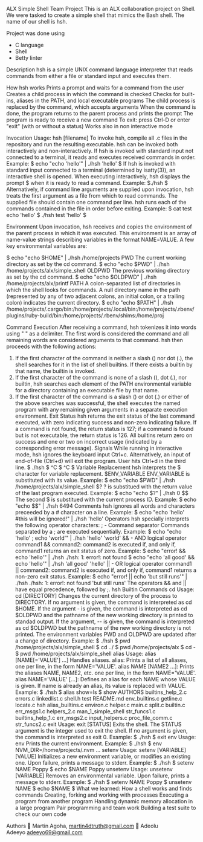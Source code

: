 ALX Simple Shell Team Project
This is an ALX collaboration project on Shell. We were tasked to create a simple shell that mimics the Bash shell. The name of our shell is hsh.

Project was done using
* C language
* Shell
* Betty linter

Description
hsh is a simple UNIX command language interpreter that reads commands from either a file or standard input and executes them.

How hsh works
Prints a prompt and waits for a command from the user Creates a child process in which the command is checked Checks for built-ins, aliases in the PATH, and local executable programs The child process is replaced by the command, which accepts arguments When the command is done, the program returns to the parent process and prints the prompt The program is ready to receive a new command To exit: press Ctrl-D or enter "exit" (with or without a status) Works also in non interactive mode

Invocation
Usage: hsh [filename]
To invoke hsh, compile all .c files in the repository and run the resulting executable.
hsh can be invoked both interactively and non-interactively. If hsh is invoked with standard input not connected to a terminal, it reads and executes received commands in order.
Example:
$ echo "echo 'hello'" | ./hsh 'hello' $ If hsh is invoked with standard input connected to a terminal (determined by isatty(3)), an interactive shell is opened. When executing interactively, hsh displays the prompt $ when it is ready to read a command.
Example:
$./hsh $ Alternatively, if command line arguments are supplied upon invocation, hsh treats the first argument as a file from which to read commands. The supplied file should contain one command per line. hsh runs each of the commands contained in the file in order before exiting.
Example:
$ cat test echo 'hello' $ ./hsh test 'hello' $

Environment
Upon invocation, hsh receives and copies the environment of the parent process in which it was executed. This environment is an array of name-value strings describing variables in the format NAME=VALUE. A few key environmental variables are:

$ echo "echo $HOME" | ./hsh /home/projects
PWD The current working directory as set by the cd command.
$ echo "echo $PWD" | ./hsh /home/projects/alx/simple_shell OLDPWD The previous working directory as set by the cd command.
$ echo "echo $OLDPWD" | ./hsh /home/projects/alx/printf PATH A colon-separated list of directories in which the shell looks for commands. A null directory name in the path (represented by any of two adjacent colons, an initial colon, or a trailing colon) indicates the current directory.
$ echo "echo $PATH" | ./hsh /home/projects/.cargo/bin:/home/projects/.local/bin:/home/projects/.rbenv/plugins/ruby-build/bin:/home/projects/.rbenv/shims:/home/proj

Command Execution
After receiving a command, hsh tokenizes it into words using " " as a delimiter. The first word is considered the command and all remaining words are considered arguments to that command. hsh then proceeds with the following actions:
1. If the first character of the command is neither a slash () nor dot (.), the shell searches for it in the list of shell builtins. If there exists a builtin by that name, the builtin is invoked.
2. If the first character of the command is none of a slash (), dot (.), nor builtin, hsh searches each element of the PATH environmental variable for a directory containing an executable file by that name.
3. If the first character of the command is a slash () or dot (.) or either of the above searches was successful, the shell executes the named program with any remaining given arguments in a separate execution environment.
Exit Status hsh returns the exit status of the last command executed, with zero indicating success and non-zero indicating failure.
If a command is not found, the return status is 127; if a command is found but is not executable, the return status is 126.
All builtins return zero on success and one or two on incorrect usage (indicated by a corresponding error message).
Signals While running in interactive mode, hsh ignores the keyboard input Ctrl+c. Alternatively, an input of end-of-file (Ctrl+d) will exit the program.
User hits Ctrl+d in the third line.
$ ./hsh $ ^C $ ^C $ Variable Replacement hsh interprets the $ character for variable replacement.
$ENV_VARIABLE ENV_VARIABLE is substituted with its value.
Example:
$ echo "echo $PWD" | ./hsh /home/projects/alx/simple_shell $? ? is substitued with the return value of the last program executed.
Example:
$ echo "echo $?" | ./hsh 0 $$ The second $ is substitued with the current process ID.
Example:
$ echo "echo $$" | ./hsh 6494 Comments hsh ignores all words and characters preceeded by a # character on a line.
Example:
$ echo "echo 'hello' #this will be ignored!" | ./hsh 'hello' Operators hsh specially interprets the following operator characters:
; - Command separator Commands separated by a ; are executed sequentially.
Example:
$ echo "echo 'hello' ; echo 'world'" | ./hsh 'hello' 'world' && - AND logical operator command1 && command2: command2 is executed if, and only if, command1 returns an exit status of zero.
Example:
$ echo "error! && echo 'hello'" | ./hsh ./hsh: 1: error!: not found $ echo "echo 'all good' && echo 'hello'" | ./hsh 'all good' 'hello' || - OR logical operator command1 || command2: command2 is executed if, and only if, command1 returns a non-zero exit status.
Example:
$ echo "error! || echo 'but still runs'" | ./hsh ./hsh: 1: error!: not found 'but still runs' The operators && and || have equal precedence, followed by ;.
hsh Builtin Commands cd Usage: cd [DIRECTORY] Changes the current directory of the process to DIRECTORY. If no argument is given, the command is interpreted as cd $HOME. If the argument - is given, the command is interpreted as cd $OLDPWD and the pathname of the new working directory is printed to standad output. If the argument, -- is given, the command is interpreted as cd $OLDPWD but the pathname of the new working directory is not printed. The environment variables PWD and OLDPWD are updated after a change of directory. Example:
$ ./hsh $ pwd /home/projects/alx/simple_shell $ cd ../ $ pwd /home/projects/alx $ cd - $ pwd /home/projects/alx/simple_shell alias Usage: alias [NAME[='VALUE'] ...] Handles aliases. alias: Prints a list of all aliases, one per line, in the form NAME='VALUE'. alias NAME [NAME2 ...]: Prints the aliases NAME, NAME2, etc. one per line, in the form NAME='VALUE'. alias NAME='VALUE' [...]: Defines an alias for each NAME whose VALUE is given. If name is already an alias, its value is replaced with VALUE. Example:
$ ./hsh $ alias show=ls $ show AUTHORS builtins_help_2.c errors.c linkedlist.c shell.h test README.md env_builtins.c getline.c locate.c hsh alias_builtins.c environ.c helper.c main.c split.c builtin.c err_msgs1.c helpers_2.c man_1_simple_shell str_funcs1.c builtins_help_1.c err_msgs2.c input_helpers.c proc_file_comm.c str_funcs2.c exit Usage: exit [STATUS] Exits the shell. The STATUS argument is the integer used to exit the shell. If no argument is given, the command is interpreted as exit 0. Example:
$ ./hsh $ exit env Usage: env Prints the current environment. Example:
$ ./hsh $ env NVM_DIR=/home/projects/.nvm ... setenv Usage: setenv [VARIABLE] [VALUE] Initializes a new environment variable, or modifies an existing one. Upon failure, prints a message to stderr. Example:
$ ./hsh $ setenv NAME Poppy $ echo $NAME Poppy unsetenv Usage: unsetenv [VARIABLE] Removes an environmental variable. Upon failure, prints a message to stderr. Example:
$ ./hsh $ setenv NAME Poppy $ unsetenv NAME $ echo $NAME
$ What we learned: How a shell works and finds commands Creating, forking and working with processes Executing a program from another program Handling dynamic memory allocation in a large program Pair programming and team work Building a test suite to check our own code

Authors
👤 Martin Agoha, martin4dtruth@gmail.com
👤 Adeolu Adeeyo adeeyo69@gmail.com
